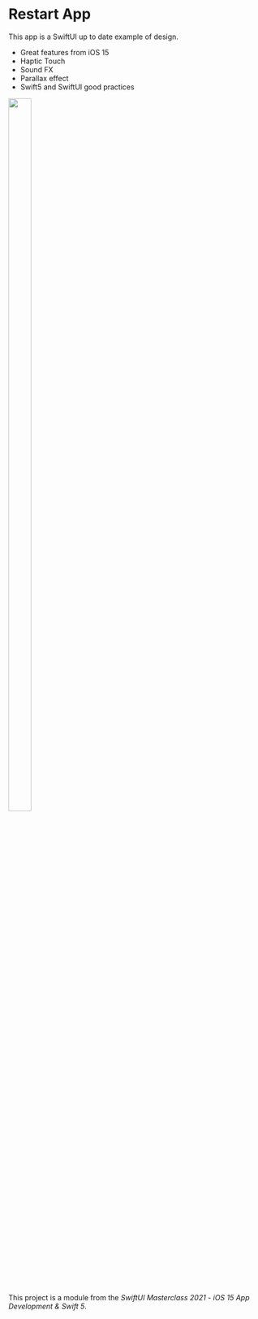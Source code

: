 # Restart App
This app is a SwiftUI up to date example of design.

- Great features from iOS 15
- Haptic Touch
- Sound FX
- Parallax effect
- Swift5 and SwiftUI good practices




<a href="#">
    <img align="center" width="30%" height="60%" src="image.gif">
</a>



This project is a module from the *SwiftUI Masterclass 2021 - iOS 15 App Development & Swift 5*.
